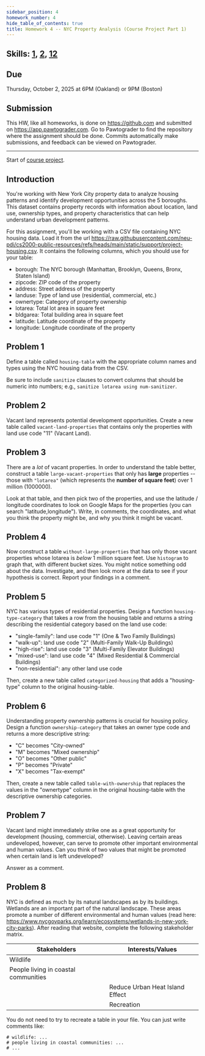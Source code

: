 ```yaml
---
sidebar_position: 4
homework_number: 4
hide_table_of_contents: true
title: Homework 4 -- NYC Property Analysis (Course Project Part 1)
---
```


## Skills: [1](</skills/#(1)>), [2](</skills/#(2)>), [12](</skills/#(12)>)

## Due

Thursday, October 2, 2025 at 6PM (Oakland) or 9PM (Boston)

## Submission

This HW, like all homeworks, is done on https://github.com and submitted on https://app.pawtograder.com. Go to Pawtograder to find the repository where the assignment should be done. Commits automatically make submissions, and feedback can be viewed on Pawtograder.

______________________________________________________________________

Start of [course project](/homework/project).

## Introduction

You're working with New York City property data to analyze housing patterns and identify development opportunities across the 5 boroughs. This dataset contains property records with information about location, land use, ownership types, and property characteristics that can help understand urban development patterns.

For this assignment, you'll be working with a CSV file containing NYC housing data. Load it from the url https://raw.githubusercontent.com/neu-pdi/cs2000-public-resources/refs/heads/main/static/support/project-housing.csv. It contains the following columns, which you should use for your table:

- borough: The NYC borough (Manhattan, Brooklyn, Queens, Bronx, Staten Island)
- zipcode: ZIP code of the property
- address: Street address of the property
- landuse: Type of land use (residential, commercial, etc.)
- ownertype: Category of property ownership
- lotarea: Total lot area in square feet
- bldgarea: Total building area in square feet
- latitude: Latitude coordinate of the property
- longitude: Longitude coordinate of the property

## Problem 1

Define a table called `housing-table` with the appropriate column names and types using the NYC housing data from the CSV.

Be sure to include `sanitize` clauses to convert columns that should be numeric into numbers; e.g., `sanitize lotarea using num-sanitizer`.

## Problem 2

Vacant land represents potential development opportunities. Create a new table called `vacant-land-properties` that contains only the properties with land use code "11" (Vacant Land).

## Problem 3

There are a _lot_ of vacant properties. In order to understand the table better, construct a table `large-vacant-properties` that only has **large** properties -- those with `"lotarea"` (which represents the **number of square feet**) over 1 million (1000000).

Look at that table, and then pick two of the properties, and use the latitude / longitude coordinates to look on Google Maps for the properties (you can search "latitude,longitude"). Write, in comments, the coordinates, and what you think the property might be, and why you think it might be vacant.

## Problem 4

Now construct a table `without-large-properties` that has only those vacant properties whose
lotarea is _below_ 1 million square feet. Use `histogram` to graph that, with different bucket sizes. You might notice something odd about the data. Investigate, and then look more at the data to see if your hypothesis is correct. Report your findings in a comment.

## Problem 5

NYC has various types of residential properties. Design a function `housing-type-category` that takes a row from the housing table and returns a string describing the residential category based on the land use code:

- "single-family": land use code "1" (One & Two Family Buildings)
- "walk-up": land use code "2" (Multi-Family Walk-Up Buildings)
- "high-rise": land use code "3" (Multi-Family Elevator Buildings)
- "mixed-use": land use code "4" (Mixed Residential & Commercial Buildings)
- "non-residential": any other land use code

Then, create a new table called `categorized-housing` that adds a "housing-type" column to the original housing-table.

## Problem 6

Understanding property ownership patterns is crucial for housing policy. Design a function `ownership-category` that takes an owner type code and returns a more descriptive string:

- "C" becomes "City-owned"
- "M" becomes "Mixed ownership"
- "O" becomes "Other public"
- "P" becomes "Private"
- "X" becomes "Tax-exempt"

Then, create a new table called `table-with-ownership` that replaces the values in the "ownertype" column in the original housing-table with the descriptive ownership categories.

## Problem 7

Vacant land might immediately strike one as a great opportunity for development (housing, commercial, otherwise). Leaving certain areas undeveloped, however, can serve to promote other important environmental and human values. Can you think of two values that might be promoted when certain land is left undeveloped?

Answer as a comment.

## Problem 8

NYC is defined as much by its natural landscapes as by its buildings. Wetlands are an important part of the natural landscape. These areas promote a number of different environmental and human values (read here: https://www.nycgovparks.org/learn/ecosystems/wetlands-in-new-york-city-parks). After reading that website, complete the following stakeholder matrix.

| Stakeholders | Interests/Values |
| -- | -- |
| Wildlife |  |
| People living in coastal communities |  |
|  | Reduce Urban Heat Island Effect |
|  | Recreation |

You do not need to try to recreate a table in your file. You can just write comments
like:

```
# wildlife: ...
# people living in coastal communities: ...
# ...
```
